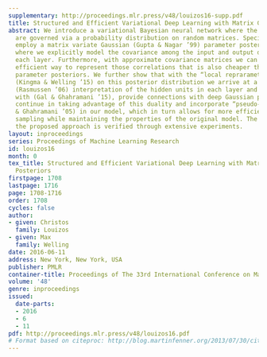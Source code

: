 ```yaml
---
supplementary: http://proceedings.mlr.press/v48/louizos16-supp.pdf
title: Structured and Efficient Variational Deep Learning with Matrix Gaussian Posteriors
abstract: We introduce a variational Bayesian neural network where the parameters
  are governed via a probability distribution on random matrices. Specifically, we
  employ a matrix variate Gaussian (Gupta & Nagar ’99) parameter posterior distribution
  where we explicitly model the covariance among the input and output dimensions of
  each layer. Furthermore, with approximate covariance matrices we can achieve a more
  efficient way to represent those correlations that is also cheaper than fully factorized
  parameter posteriors. We further show that with the “local reprarametrization trick"
  (Kingma & Welling ’15) on this posterior distribution we arrive at a Gaussian Process
  (Rasmussen ’06) interpretation of the hidden units in each layer and we, similarly
  with (Gal & Ghahramani ’15), provide connections with deep Gaussian processes. We
  continue in taking advantage of this duality and incorporate “pseudo-data” (Snelson
  & Ghahramani ’05) in our model, which in turn allows for more efficient posterior
  sampling while maintaining the properties of the original model. The validity of
  the proposed approach is verified through extensive experiments.
layout: inproceedings
series: Proceedings of Machine Learning Research
id: louizos16
month: 0
tex_title: Structured and Efficient Variational Deep Learning with Matrix Gaussian
  Posteriors
firstpage: 1708
lastpage: 1716
page: 1708-1716
order: 1708
cycles: false
author:
- given: Christos
  family: Louizos
- given: Max
  family: Welling
date: 2016-06-11
address: New York, New York, USA
publisher: PMLR
container-title: Proceedings of The 33rd International Conference on Machine Learning
volume: '48'
genre: inproceedings
issued:
  date-parts:
  - 2016
  - 6
  - 11
pdf: http://proceedings.mlr.press/v48/louizos16.pdf
# Format based on citeproc: http://blog.martinfenner.org/2013/07/30/citeproc-yaml-for-bibliographies/
---
```

